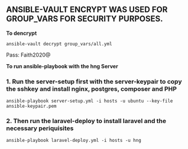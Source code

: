 ##  ANSIBLE-VAULT ENCRYPT WAS USED FOR GROUP_VARS FOR SECURITY PURPOSES.

**To dencrypt**

`ansible-vault decrypt group_vars/all.yml`

Pass: Faith2020@

**To run ansible-playbook with the hng Server**

### 1. Run the server-setup first with the server-keypair to copy the sshkey and install nginx, postgres, composer and PHP

`ansible-playbook server-setup.yml -i hosts -u ubuntu --key-file ansible-keypair.pem`

### 2. Then run the laravel-deploy to install laravel and the necessary periquisites

`ansible-playbook laravel-deploy.yml -i hosts -u hng`

